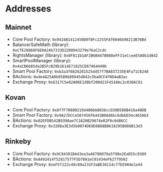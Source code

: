 # Addresses

## Mainnet

* Core Pool Factory: `0x9424B1412450D0f8Fc2255FAf6046b98213B76Bd`
* BalancerSafeMath \(library\): `0xCfE28868F6E0A24b7333D22D8943279e76aC2cdc`
* RightsManager \(library\): `0x0F811b1AF2B6B447B008eFF31eCceeE5A0b1d842`
* SmartPoolManager \(library\): `0x4aCB6685da2B5FcB29b1614E71825CE67464440b`
* Smart Pool Factory: `0xb3a3f6826281525dd57f7BA837235E4Fa71C6248`
* BActions: `0xde4A25A0b9589689945d842c5ba0CF4f0D4eB3ac`
* Exchange Proxy: `0x6317C5e82A06E1d8bf200d21F4510Ac2c038AC81`

## Kovan

* Core Pool Factory: `0x8f7F78080219d4066A8036ccD30D588B416a40DB`
* Smart Pool Factory: `0x9A27DCCe507458f6443B0A46bc6dbED34c4658E4`
* BActions: `0x02EFDB542B9390ae7C1620B29674e02F9c0d86CC`
* Exchange Proxy: `0x3208a3E3d5b0074D69E0888B8618295B9D6B13d3`

## Rinkeby

* Core Pool Factory: `0x9C84391B443ea3a48788079a5f98e2EaD55c9309`
* BActions: `0xA492414f528175f7F5D7881eC01434eF62779502`
* Exchange Proxy: `0xeF5f222c49c89a231F3aBE30114c77EE904e1e44`

